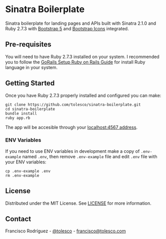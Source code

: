 # Sinatra Boilerplate

Sinatra boilerplate for landing pages and APIs built with Sinatra 2.1.0 and Ruby 2.7.3 with [Bootstrap 5](https://getbootstrap.com/) and [Bootstrap Icons](https://icons.getbootstrap.com/) integrated.

## Pre-requisites

You will need to have Ruby 2.7.3 installed on your system. I recommended you to follow the [GoRails Setup Ruby on Rails Guide](https://gorails.com/setup) for install Ruby language in your system.

## Getting Started

Once you have Ruby 2.7.3 properly installed and configured you can make:
```
git clone https://github.com/tolesco/sinatra-boilerplate.git
cd sinatra-boilerplate
bundle install
ruby app.rb
```
The app will be accesible through your [localhost:4567 address](http://localhost:4567).

### ENV Variables

If you need to use ENV variables in development make a copy of `.env-example` named `.env`, then remove `.env-example` file and edit `.env` file with your ENV variables:
```
cp .env-example .env
rm .env-example
```

## License

Distributed under the MIT License. See [LICENSE](LICENSE) for more information.

## Contact

Francisco Rodríguez - [@tolesco](https://github.com/tolesco/) - francisco@tolesco.com